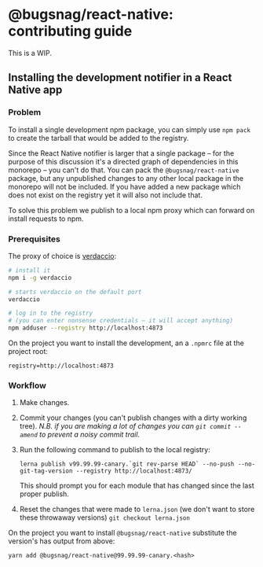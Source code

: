 # @bugsnag/react-native: contributing guide

This is a WIP.

## Installing the development notifier in a React Native app

### Problem

To install a single development npm package, you can simply use `npm pack` to create the tarball that would be added to the registry.

Since the React Native notifier is larger that a single package – for the purpose of this discussion it's a directed graph of dependencies in this monorepo – you can't do that. You can pack the `@bugsnag/react-native` package, but any unpublished changes to any other local package in the monorepo will not be included. If you have added a new package which does not exist on the registry yet it will also not include that.

To solve this problem we publish to a local npm proxy which can forward on install requests to npm.

### Prerequisites

The proxy of choice is [verdaccio](https://verdaccio.org/):

```sh
# install it
npm i -g verdaccio

# starts verdaccio on the default port
verdaccio

# log in to the registry
# (you can enter nonsense credentials – it will accept anything)
npm adduser --registry http://localhost:4873
```

On the project you want to install the development, an a `.npmrc` file at the project root:

```
registry=http://localhost:4873
```

### Workflow

1. Make changes.
2. Commit your changes (you can't publish changes with a dirty working tree).
  _N.B. if you are making a lot of changes you can `git commit --amend` to prevent a noisy commit trail._
3. Run the following command to publish to the local registry:

    ```
    lerna publish v99.99.99-canary.`git rev-parse HEAD` --no-push --no-git-tag-version --registry http://localhost:4873/
    ```

    This should prompt you for each module that has changed since the last proper publish.

4. Reset the changes that were made to `lerna.json` (we don't want to store these throwaway versions) `git checkout lerna.json`

On the project you want to install `@bugsnag/react-native` substitute the version's has output from above:

```
yarn add @bugsnag/react-native@99.99.99-canary.<hash>
```
